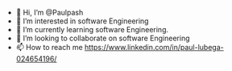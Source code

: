 - 👋 Hi, I’m @Paulpash
- 👀 I’m interested in software Engineering
- 🌱 I’m currently learning software Engineering.
- 💞️ I’m looking to collaborate on software Engineering
- 📫 How to reach me https://www.linkedin.com/in/paul-lubega-024654196/

<!---
Paulpash/Paulpash is a ✨ special ✨ repository because its `README.md` (this file) appears on your GitHub profile.
You can click the Preview link to take a look at your changes.
--->

